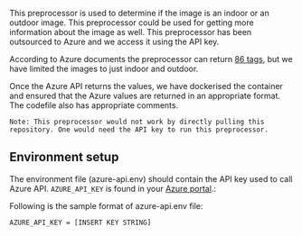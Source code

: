 This preprocessor is used to determine if the image is an indoor or an outdoor image. This preprocessor could be used for getting more information about the image as well. This preprocessor has been outsourced to Azure and we access it using the API key.

According to Azure documents the preprocessor can return [86 tags](https://docs.microsoft.com/en-us/azure/cognitive-services/computer-vision/category-taxonomy), but we have limited the images to just indoor and outdoor.

Once the Azure API returns the values, we have dockerised the container and ensured that the Azure values are returned in an appropriate format. The codefile also has appropriate comments.

```Note: This preprocessor would not work by directly pulling this repository. One would need the API key to run this preprocessor.```


## Environment setup
The environment file (azure-api.env) should contain the API key used to call Azure API. `AZURE_API_KEY` is found in your [Azure portal](https://portal.azure.com).: 

Following is the sample format of azure-api.env file:
```
AZURE_API_KEY = [INSERT KEY STRING]
```